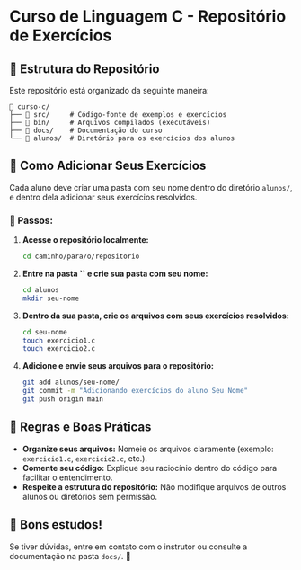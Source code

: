 # Curso de Linguagem C - Repositório de Exercícios

## 📂 Estrutura do Repositório

Este repositório está organizado da seguinte maneira:

```
📁 curso-c/
├── 📁 src/     # Código-fonte de exemplos e exercícios
├── 📁 bin/     # Arquivos compilados (executáveis)
├── 📁 docs/    # Documentação do curso
└── 📁 alunos/  # Diretório para os exercícios dos alunos
```

## 📌 Como Adicionar Seus Exercícios

Cada aluno deve criar uma pasta com seu nome dentro do diretório `alunos/`, e dentro dela adicionar seus exercícios resolvidos.

### 🔹 Passos:

1. **Acesse o repositório localmente:**

   ```bash
   cd caminho/para/o/repositorio
   ```

2. **Entre na pasta **``** e crie sua pasta com seu nome:**

   ```bash
   cd alunos
   mkdir seu-nome
   ```

3. **Dentro da sua pasta, crie os arquivos com seus exercícios resolvidos:**

   ```bash
   cd seu-nome
   touch exercicio1.c
   touch exercicio2.c
   ```

4. **Adicione e envie seus arquivos para o repositório:**

   ```bash
   git add alunos/seu-nome/
   git commit -m "Adicionando exercícios do aluno Seu Nome"
   git push origin main
   ```

## 📖 Regras e Boas Práticas

- **Organize seus arquivos:** Nomeie os arquivos claramente (exemplo: `exercicio1.c`, `exercicio2.c`, etc.).
- **Comente seu código:** Explique seu raciocínio dentro do código para facilitar o entendimento.
- **Respeite a estrutura do repositório:** Não modifique arquivos de outros alunos ou diretórios sem permissão.

## 🚀 Bons estudos!

Se tiver dúvidas, entre em contato com o instrutor ou consulte a documentação na pasta `docs/`. 🎯
